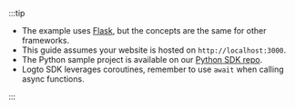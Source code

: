 :::tip

- The example uses [Flask](https://flask.palletsprojects.com/en/2.3.x/), but the concepts are the same for other frameworks.
- This guide assumes your website is hosted on <code>http://localhost:3000</code>.
- The Python sample project is available on our [Python SDK repo](https://github.com/logto-io/python/tree/master/samples).
- Logto SDK leverages coroutines, remember to use `await` when calling async functions.

:::
